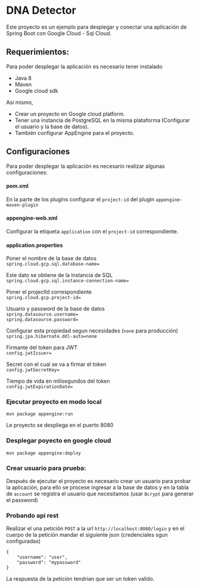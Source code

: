 # DNA Detector   

Este proyecto es un ejemplo para desplegar  y conectar una aplicación de
Spring Boot con Google Cloud - Sql Cloud.

## Requerimientos:

Para poder desplegar la aplicación es necesario tener instalado

* Java 8
* Maven 
* Google cloud sdk

Así mismo, 

* Crear un proyecto en Google cloud platform.
* Tener una instancia de PostgreSQL en la misma plataforma (Configurar el usuario y la base de datos).
* También configurar AppEngine para el proyecto.

## Configuraciones

Para poder desplegar la aplicación es necesario realizar algunas configuraciones: 

#### pom.xml 
En la parte de los plugins configurar el `project-id` del plugin `appengine-maven-plugin`

#### appengine-web.xml

Configurar la etiqueta `application` con el `project-id` correspondiente.

#### application.properties

Poner el nombre de la base de datos  
`spring.cloud.gcp.sql.database-name=`  

Este dato se obtiene de la instancia de SQL  
`spring.cloud.gcp.sql.instance-connection-name=`  

Poner el projectId correspondiente  
`spring.cloud.gcp.project-id=`  

Usuario y password de la base de datos  
`spring.datasource.username=`  
`spring.datasource.password=`

Configurar esta propiedad segun necesidades (`none` para producción)  
`spring.jpa.hibernate.ddl-auto=none`

Firmante del token para JWT  
`config.jwtIssuer=`

Secret con el cual se va a firmar el token  
`config.jwtSecretKey=`

Tiempo de vida en milisegundos del token   
`config.jwtExpirationDate=`


### Ejecutar proyecto en modo local
`mvn package appengine:run`

Le proyecto se despliega en el puerto 8080

### Desplegar poyecto en google cloud 
`mvn package appengine:deploy`

### Crear usuario para prueba:

Después de ejecutar el proyecto es necesario crear un usuario para probar la aplicación, para ello se procese ingresar
a la base de datos y en la tabla de `account` se registra el usuario que necesitamos (usar `Bcrypt` para generar el password)

### Probando api rest

Realizar el una petición `POST` a la url `http://localhost:8080/login`
y en el cuerpo de la petición mandar el siguiente json (credenciales sgun configuradas)
```
{
	"username": "user",
	"password": "mypassword"
}
``` 
 
 La respuesta de la petición tendrian que ser un token valido. 

